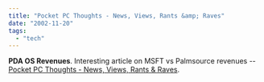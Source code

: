 ```yaml
---
title: "Pocket PC Thoughts - News, Views, Rants &amp; Raves"
date: "2002-11-20"
tags: 
  - "tech"
---
```


**PDA OS Revenues**. Interesting article on MSFT vs Palmsource revenues -- [Pocket PC Thoughts - News, Views, Rants & Raves](http://www.pocketpcthoughts.com/articles.php?id=4906&sid=6b8c3963be23f09c51a4b810c0ae95ca&PHPSESSID=3d55386d3fd45a5b47aa0545c1353553).
